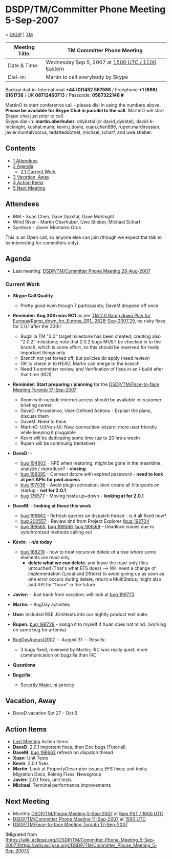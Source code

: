 

DSDP/TM/Committer Phone Meeting 5-Sep-2007
==========================================

< [DSDP](https://wiki.eclipse.org/DSDP "DSDP")‎ | [TM](./TM "DSDP/TM")

| Meeting Title: | **TM Committer Phone Meeting** |
| --- | --- |
| Date & Time: | Wednesday Sep 5, 2007 at [1500 UTC / 1100 Eastern](http://www.timeanddate.com/worldclock/meetingdetails.html?year=2007&month=9&day=5&hour=15&min=00&sec=0&p1=224&p2=159&p3=250&p4=136&p5=223&iv=1800) |
| Dial-in: | Martin to call everybody by Skype |

Backup dial-in: International **+44 (0)1452 567588** / Freephone **+1 (866) 6161738** / UK **08712460713** / Passcode: **0587322148 #**

MartinO to start conference call - please dial in using the numbers above.  
**Please be available for Skype Chat in parallel to the call.** MartinO will start Skype chat just prior to call.  
Skype dial-in: **martin.oberhuber**, ddykstal (or david\_dykstal), david-k-mcknight, kushal.munir, kevin.j.doyle, xuan.chen886, rupen.mardirossian, javier.montalvoorus, tedatteddotnet, michael\_scharf, and uwe.stieber.  

Contents
--------

*   [1 Attendees](#Attendees)
*   [2 Agenda](#Agenda)
    *   [2.1 Current Work](#Current-Work)
*   [3 Vacation, Away](#Vacation.2C-Away)
*   [4 Action Items](#Action-Items)
*   [5 Next Meeting](#Next-Meeting)

Attendees
---------

*   IBM - Xuan Chen, Dave Dykstal, Dave McKnight
*   Wind River - Martin Oberhuber, Uwe Stieber, Michael Scharf
*   Symbian - Javier Montalvo Orus

This is an Open call, so anyone else can join (though we expect the talk to be interesting for committers only).

Agenda
------

*   Last meeting: [DSDP/TM/Committer Phone Meeting 28-Aug-2007](./Committer_Phone_Meeting_28-Aug-2007 "DSDP/TM/Committer Phone Meeting 28-Aug-2007")

### Current Work

*   **Skype Call Quality**
    *   Pretty good even though 7 participants; DaveM dropped off once
*   **Reminder: Aug 30th was RC1** as per [TM 2.0 Ramp down Plan for Europa#Ramp\_down\_for\_Europa\_SR1_.2828-Sep-2007.29](./TM_2.0_Ramp_down_Plan_for_Europa#Ramp_down_for_Europa_SR1_.2828-Sep-2007.29 "TM 2.0 Ramp down Plan for Europa"), no risky fixes for 2.0.1 after the 30th!
    *   Bugzilla TM "3.0" target milestone has been created; creating also "2.0.2" milestone; note that 2.0.2 bugs MUST be checked in to the branch, which is some effort, so this should be reserved for really important things only
    *   Branch not yet forked off, but policies do apply (need review)
    *   OK to check in to HEAD, Martin can merge to the branch
    *   Need 1-committer review, and Verification of fixes in an I-build after that time (RC1)
*   **Reminder: Start preparing / planning** for the [DSDP/TM/Face-to-face Meeting Toronto 17-Sep-2007](./Face-to-face_Meeting_Toronto_17-Sep-2007 "DSDP/TM/Face-to-face Meeting Toronto 17-Sep-2007")
    *   Room with outside internet access should be available in customer briefing center
    *   DaveD: Persistence, User-Defined Actions - Explain the plans, discuss them
    *   DaveM: Need to think
    *   MartinO: UI/Non-UI; New-connection-wizard: more user friendly while keeping it pluggable
    *   Kevin will be dedicating some time (up to 20 hrs a week)
    *   Rupen will be continuing (tentative)
*   **DaveD:** -
    *   [bug 194802](https://bugs.eclipse.org/bugs/show_bug.cgi?id=194802) \- NPE when restoring; might be gone in the meantime, analyze / reproduce? - **closing**
    *   [bug 198395](https://bugs.eclipse.org/bugs/show_bug.cgi?id=198395) \- Connect dstore with expired password - **need to look at perl APIs for pwd access**
    *   [bug 197036](https://bugs.eclipse.org/bugs/show_bug.cgi?id=197036) \- Avoid plugin activation, dont create all filterpools on startup - **not for 2.0.1**
    *   [bug 176577](https://bugs.eclipse.org/bugs/show_bug.cgi?id=176577) \- Moving hosts up+down - **looking at for 2.0.1**
*   **DaveM:** \- **looking at these this week**
    *   [bug 196662](https://bugs.eclipse.org/bugs/show_bug.cgi?id=196662) \- Refresh queries on dispatch thread - is it all fixed now?
    *   [bug 200557](https://bugs.eclipse.org/bugs/show_bug.cgi?id=200557) \- Review dnd from Project Explorer ([bug 192704](https://bugs.eclipse.org/bugs/show_bug.cgi?id=192704)
    *   [bug 199565](https://bugs.eclipse.org/bugs/show_bug.cgi?id=199565), [bug 199566](https://bugs.eclipse.org/bugs/show_bug.cgi?id=199566), [bug 199568](https://bugs.eclipse.org/bugs/show_bug.cgi?id=199568) \- Deadlock issues due to synchronized methods calling out
*   **Kevin:** \- **n/a today**
    *   [bug 168219](https://bugs.eclipse.org/bugs/show_bug.cgi?id=168219) \- how to treat recursive delete of a tree where some elements are read-only
        *   **delete what we can delete**, and leave the read-only files untouched (That's what EFS does) --> Will need a change of implementation (Local and DStore) to avoid giving up as soon as one error occurs during delete, return a MultiStatus; might also add API for "force" in the future
*   **Javier:** \- Just back from vacation; will look at [bug 199773](https://bugs.eclipse.org/bugs/show_bug.cgi?id=199773)
*   **Martin:** \- BugDay activities
*   **Uwe:** Included RSE JUnittests into our nightly product test suite.
*   **Rupen:** [bug 198728](https://bugs.eclipse.org/bugs/show_bug.cgi?id=198728) \- assign it to myself if Xuan does not mind. (working on same bug for artemis)
*   [BugDayAugust2007](./BugDayAugust2007 "BugDayAugust2007") \-\- August 31 -- Results:
    *   3 bugs fixed, reviewed by Martin; IRC was really quiet; more communication on bugzilla than IRC
*   **Questions**

*   **Bugzilla**:
    *   [Severity Major](https://bugs.eclipse.org/bugs/buglist.cgi?query_format=advanced&classification=DSDP&product=Target+Management&bug_status=UNCONFIRMED&bug_status=NEW&bug_status=ASSIGNED&bug_status=REOPENED&bug_severity=blocker&bug_severity=critical&bug_severity=major&cmdtype=doit), [hi-priority](https://bugs.eclipse.org/bugs/buglist.cgi?query_format=advanced&classification=DSDP&product=Target+Management&bug_status=UNCONFIRMED&bug_status=NEW&bug_status=ASSIGNED&bug_status=REOPENED&cmdtype=doit&field0-0-0=priority&type0-0-0=regexp&value0-0-0=P%5B12%5D&field0-0-1=bug_severity&type0-0-1=regexp&value0-0-1=blocker%7Ccritical%7Cmajor)

Vacation, Away
--------------

*   DaveD vacation Spt 27 - Oct 6

  

Action Items
------------

*   [Last Meeting](./Committer_Phone_Meeting_28-Aug-2007#Action_Items "DSDP/TM/Committer Phone Meeting 28-Aug-2007") Action Items
*   **DaveD**: 2.0.1 important fixes, then Doc bugs (Tutorial)
*   **DaveM**: [bug 196662](https://bugs.eclipse.org/bugs/show_bug.cgi?id=196662) refresh on dispatch thread
*   **Xuan**: Unit Tests
*   **Kevin**: 2.0.1 fixes
*   **Martin**: Look at PropertyDescriptor issues; EFS fixes; unit tests; Migration Docs, Releng Fixes, Newsgroup
*   **Javier**: 2.0.1 fixes, unit tests
*   **Michael**: Terminal performance improvements

Next Meeting
------------

*   Monthly [DSDP/TM/Phone Meeting 5-Sep-2007](./Phone_Meeting_5-Sep-2007 "DSDP/TM/Phone Meeting 5-Sep-2007") at [9am PST / 1600 UTC](http://www.timeanddate.com/worldclock/fixedtime.html?month=9&day=5&year=2007&hour=16&min=00&sec=0&p1=0)
*   [DSDP/TM/Committer Phone Meeting 11-Sep-2007](./Committer_Phone_Meeting_11-Sep-2007 "DSDP/TM/Committer Phone Meeting 11-Sep-2007") at [1500 UTC](http://www.timeanddate.com/worldclock/meetingdetails.html?year=2007&month=9&day=11&hour=15&min=00&sec=0&p1=224&p2=159&p3=250&p4=136&p5=223&iv=1800)
*   [DSDP/TM/Face-to-face Meeting Toronto 17-Sep-2007](./Face-to-face_Meeting_Toronto_17-Sep-2007 "DSDP/TM/Face-to-face Meeting Toronto 17-Sep-2007")


(Migrated from [https://wiki.eclipse.org//DSDP/TM/Committer_Phone_Meeting_5-Sep-2007](https://wiki.eclipse.org//DSDP/TM/Committer_Phone_Meeting_5-Sep-2007))